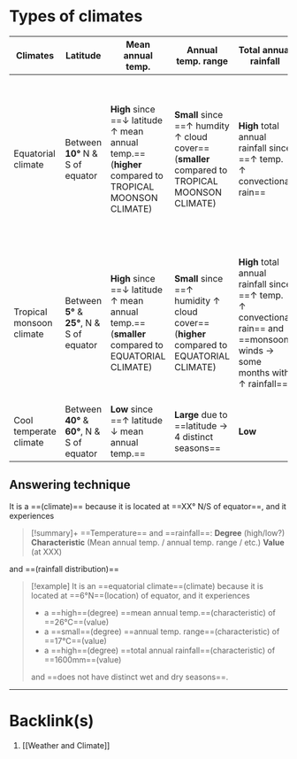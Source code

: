 # Types of climates

| Climates                 | Latitude                            | Mean annual temp. |Annual temp. range                                          | Total annual rainfall |Distribution of rainfall                                               |
| ------------------------ | ----------------------------------- | -------------------------|---------------------------- | -------------------------------------|------------------ |
| Equatorial climate       | Between **10°** N & S of equator        | **High** since ==$\downarrow$ latitude $\uparrow$ mean annual temp.== (**higher** compared to TROPICAL MOONSON CLIMATE) | **Small** since ==$\uparrow$ humdity $\uparrow$ cloud cover== (**smaller** compared to TROPICAL MOONSON CLIMATE)| **High** total annual rainfall since ==$\uparrow$ temp. $\uparrow$ convectional rain== | **NO** distinct wet & dry seasons, **Quite** evenly distributed since it's not so affected by ==monsoon winds $\rightarrow$ some months with $\uparrow$ rainfall==                            |
| Tropical monsoon climate | Between **5°** & **25°**, N & S of equator  | **High** since ==$\downarrow$ latitude $\uparrow$ mean annual temp.== (**smaller** compared to EQUATORIAL CLIMATE) |**Small** since ==$\uparrow$ humidity $\uparrow$ cloud cover== (**higher** compared to EQUATORIAL CLIMATE)    | **High** total annual rainfall since ==$\uparrow$ temp. $\uparrow$ convectional rain== and ==monsoon winds $\rightarrow$ some months with $\uparrow$ rainfall==| Distinct wet & dry seasons, **NOT** evenly distributed since it's more affected by ==monsoon winds $\rightarrow$ some months with $\uparrow$ rainfall== |
| Cool temperate climate   | Between **40°** & **60°**, N & S of equator | **Low** since ==$\uparrow$ latitude $\downarrow$ mean annual temp.== | **Large** due to ==latitude $\rightarrow$ 4 distinct seasons==  | **Low**| **NO** distinct wet & dry seasons, Evenly distributed                                                        |

## Answering technique
It is a ==(climate)== because it is located at ==XX° N/S of equator==, and it experiences
>[!summary]+ ==Temperature== and ==rainfall==:
>**Degree** (high/low?)
>**Characteristic** (Mean annual temp. / annual temp. range / etc.)
>**Value** (at XXX)

and ==(rainfall distribution)==

>[!example] 
>It is an ==equatorial climate==(climate) because it is located at ==6°N==(location) of equator, and it experiences
>- a ==high==(degree) ==mean annual temp.==(characteristic) of ==26°C==(value)
>- a ==small==(degree) ==annual temp. range==(characteristic) of ==17°C==(value)
>- a ==high==(degree) ==total annual rainfall==(characteristic) of ==1600mm==(value)
>
>and ==does not have distinct wet and dry seasons==.

---
# Backlink(s)
1. [[Weather and Climate]]